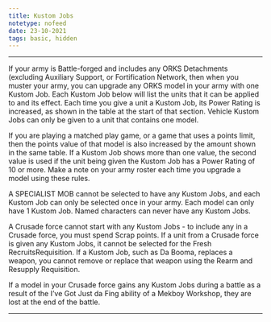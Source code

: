 ```yaml
---
title: Kustom Jobs
notetype: nofeed
date: 23-10-2021
tags: basic, hidden
---
```


---

If your army is Battle-forged and includes any ORKS Detachments (excluding Auxiliary Support, or Fortification Network, then when you muster your army, you can upgrade any ORKS model in your army with one Kustom Job. Each Kustom Job below will list the units that it can be applied to and its effect. Each time you give a unit a Kustom Job, its Power Rating is increased, as shown in the table at the start of that section. Vehicle Kustom Jobs can only be given to a unit that contains one model.  
  
If you are playing a matched play game, or a game that uses a points limit, then the points value of that model is also increased by the amount shown in the same table. If a Kustom Job shows more than one value, the second value is used if the unit being given the Kustom Job has a Power Rating of 10 or more. Make a note on your army roster each time you upgrade a model using these rules.  
  
A SPECIALIST MOB cannot be selected to have any Kustom Jobs, and each Kustom Job can only be selected once in your army. Each model can only have 1 Kustom Job. Named characters can never have any Kustom Jobs.  
  
A Crusade force cannot start with any Kustom Jobs - to include any in a Crusade force, you must spend Scrap points. If a unit from a Crusade force is given any Kustom Jobs, it cannot be selected for the Fresh RecruitsRequisition. If a Kustom Job, such as Da Booma, replaces a weapon, you cannot remove or replace that weapon using the Rearm and Resupply Requisition.  
  
If a model in your Crusade force gains any Kustom Jobs during a battle as a result of the I’ve Got Just da Fing ability of a Mekboy Workshop, they are lost at the end of the battle.

---